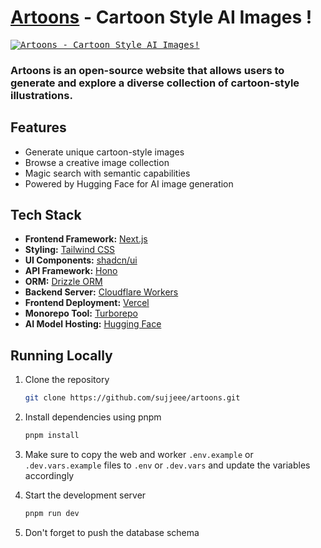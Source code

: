 # [Artoons](https://artoons.vercel.app/) - Cartoon Style AI Images !

<kbd>
<a href="https://artoons.vercel.app">
  <img alt="Artoons - Cartoon Style AI Images!" src="https://artoons.vercel.app/og-image.png">
</a>
</kbd>

### Artoons is an open-source website that allows users to generate and explore a diverse collection of cartoon-style illustrations.

## Features

- Generate unique cartoon-style images
- Browse a creative image collection
- Magic search with semantic capabilities
- Powered by Hugging Face for AI image generation

## Tech Stack

- **Frontend Framework:** [Next.js](https://nextjs.org)
- **Styling:** [Tailwind CSS](https://tailwindcss.com)
- **UI Components:** [shadcn/ui](https://ui.shadcn.com)
- **API Framework:** [Hono](https://hono.dev)
- **ORM:** [Drizzle ORM](https://orm.drizzle.team)
- **Backend Server:** [Cloudflare Workers](https://workers.cloudflare.com)
- **Frontend Deployment:** [Vercel](https://vercel.com)
- **Monorepo Tool:** [Turborepo](https://turbo.build/repo)
- **AI Model Hosting:** [Hugging Face](https://huggingface.co)

## Running Locally

1. Clone the repository

   ```bash
   git clone https://github.com/sujjeee/artoons.git
   ```

2. Install dependencies using pnpm

   ```bash
   pnpm install
   ```

3. Make sure to copy the web and worker `.env.example` or `.dev.vars.example` files to `.env` or `.dev.vars` and update the variables accordingly

4. Start the development server

   ```bash
   pnpm run dev
   ```

5. Don't forget to push the database schema
